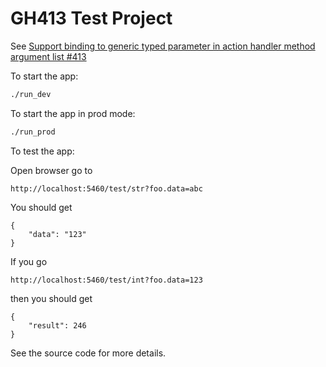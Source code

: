 # GH413 Test Project

See [Support binding to generic typed parameter in action handler method argument list #413](https://github.com/actframework/actframework/issues/413)

To start the app:

```bash
./run_dev
```

To start the app in prod mode:

```bash
./run_prod
```

To test the app:

Open browser go to 

```
http://localhost:5460/test/str?foo.data=abc
```

You should get

```
{
    "data": "123"
}
```

If you go 

```
http://localhost:5460/test/int?foo.data=123
```

then you should get

```
{
    "result": 246
}
```

See the source code for more details.